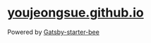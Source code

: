 # [youjeongsue.github.io](https://youjeongsue.github.io)

Powered by [Gatsby-starter-bee](https://github.com/JaeYeopHan/gatsby-starter-bee)
